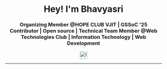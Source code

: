 <h1 align="center">Hey! I'm Bhavyasri</h1>
<h3 align="center">Organizing Member @HOPE CLUB VJIT | GSSoC '25 Contributor | Open source | Technical Team Member @Web Technologies Club | Information Technology | Web Development </h3>


<div align="center">
  <a href="https://www.linkedin.com/in/apuri-bhavya-sri/" target="_blank">
    <img src="https://img.shields.io/static/v1?message=LinkedIn&logo=linkedin&label=&color=0077B5&logoColor=white&labelColor=&style=for-the-badge" height="25" alt="linkedin logo"  />
  </a>
</div>


----

<!--
**apuri-bhavya/apuri-bhavya** is a ✨ _special_ ✨ repository because its `README.md` (this file) appears on your GitHub profile.

Here are some ideas to get you started:

- 🔭 I’m currently working on ...
- 🌱 I’m currently learning ...
- 👯 I’m looking to collaborate on ...
- 🤔 I’m looking for help with ...
- 💬 Ask me about ...
- 📫 How to reach me: ...
- 😄 Pronouns: ...
- ⚡ Fun fact: ...
-->
